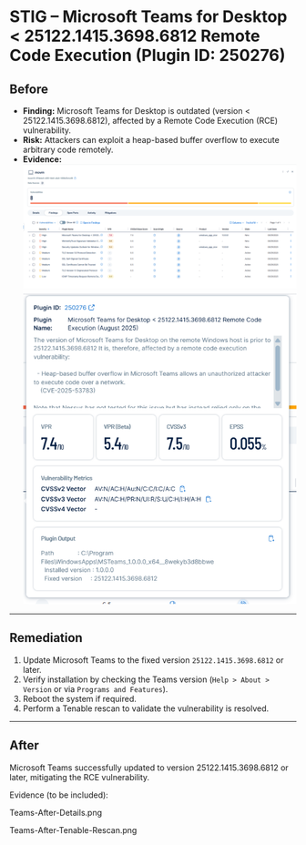 # STIG – Microsoft Teams for Desktop < 25122.1415.3698.6812 Remote Code Execution (Plugin ID: 250276)

## Before
- **Finding:** Microsoft Teams for Desktop is outdated (version < 25122.1415.3698.6812), affected by a Remote Code Execution (RCE) vulnerability.  
- **Risk:** Attackers can exploit a heap-based buffer overflow to execute arbitrary code remotely.  
- **Evidence:**  
  ![Before – Tenable Finding](Teams-Before-FindingsList.png)  
![Before – Version Details](Teams-Before-Details.png)

---

## Remediation
1. Update Microsoft Teams to the fixed version `25122.1415.3698.6812` or later.  
2. Verify installation by checking the Teams version (`Help > About > Version` or via `Programs and Features`).  
3. Reboot the system if required.  
4. Perform a Tenable rescan to validate the vulnerability is resolved.  

---

## After
Microsoft Teams successfully updated to version 25122.1415.3698.6812 or later, mitigating the RCE vulnerability.

Evidence (to be included):

Teams-After-Details.png

Teams-After-Tenable-Rescan.png 


